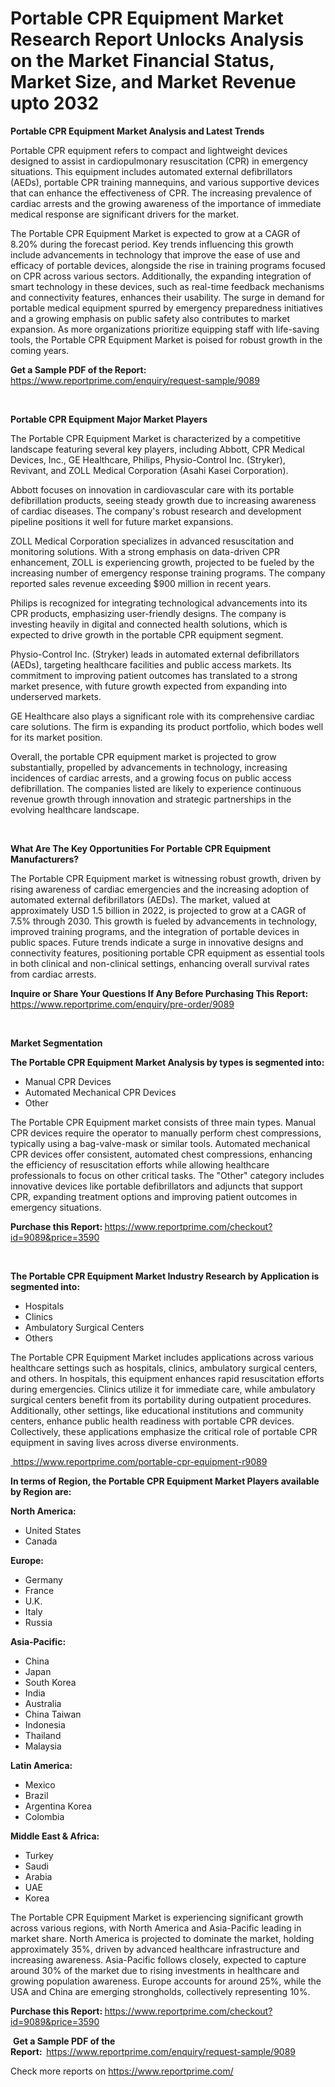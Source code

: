 <p><h1>Portable CPR Equipment Market Research Report Unlocks Analysis on the Market Financial Status, Market Size, and Market Revenue upto 2032</h1></p><p><strong>Portable CPR Equipment Market Analysis and Latest Trends</strong></p>
<p><p>Portable CPR equipment refers to compact and lightweight devices designed to assist in cardiopulmonary resuscitation (CPR) in emergency situations. This equipment includes automated external defibrillators (AEDs), portable CPR training mannequins, and various supportive devices that can enhance the effectiveness of CPR. The increasing prevalence of cardiac arrests and the growing awareness of the importance of immediate medical response are significant drivers for the market.</p><p>The Portable CPR Equipment Market is expected to grow at a CAGR of 8.20% during the forecast period. Key trends influencing this growth include advancements in technology that improve the ease of use and efficacy of portable devices, alongside the rise in training programs focused on CPR across various sectors. Additionally, the expanding integration of smart technology in these devices, such as real-time feedback mechanisms and connectivity features, enhances their usability. The surge in demand for portable medical equipment spurred by emergency preparedness initiatives and a growing emphasis on public safety also contributes to market expansion. As more organizations prioritize equipping staff with life-saving tools, the Portable CPR Equipment Market is poised for robust growth in the coming years.</p></p>
<p><strong>Get a Sample PDF of the Report:&nbsp;</strong> <a href="https://www.reportprime.com/enquiry/request-sample/9089?utm_campaign=3130&utm_medium=2&utm_source=Github&utm_content=ia&utm_term=20032025&utm_id=portable-cpr-equipment">https://www.reportprime.com/enquiry/request-sample/9089</a></p>
<p>&nbsp;</p>
<p><strong>Portable CPR Equipment Major Market Players</strong></p>
<p><p>The Portable CPR Equipment Market is characterized by a competitive landscape featuring several key players, including Abbott, CPR Medical Devices, Inc., GE Healthcare, Philips, Physio-Control Inc. (Stryker), Revivant, and ZOLL Medical Corporation (Asahi Kasei Corporation). </p><p>Abbott focuses on innovation in cardiovascular care with its portable defibrillation products, seeing steady growth due to increasing awareness of cardiac diseases. The company's robust research and development pipeline positions it well for future market expansions.</p><p>ZOLL Medical Corporation specializes in advanced resuscitation and monitoring solutions. With a strong emphasis on data-driven CPR enhancement, ZOLL is experiencing growth, projected to be fueled by the increasing number of emergency response training programs. The company reported sales revenue exceeding $900 million in recent years.</p><p>Philips is recognized for integrating technological advancements into its CPR products, emphasizing user-friendly designs. The company is investing heavily in digital and connected health solutions, which is expected to drive growth in the portable CPR equipment segment. </p><p>Physio-Control Inc. (Stryker) leads in automated external defibrillators (AEDs), targeting healthcare facilities and public access markets. Its commitment to improving patient outcomes has translated to a strong market presence, with future growth expected from expanding into underserved markets.</p><p>GE Healthcare also plays a significant role with its comprehensive cardiac care solutions. The firm is expanding its product portfolio, which bodes well for its market position.</p><p>Overall, the portable CPR equipment market is projected to grow substantially, propelled by advancements in technology, increasing incidences of cardiac arrests, and a growing focus on public access defibrillation. The companies listed are likely to experience continuous revenue growth through innovation and strategic partnerships in the evolving healthcare landscape.</p></p>
<p>&nbsp;</p>
<p><strong>What Are The Key Opportunities For Portable CPR Equipment Manufacturers?</strong></p>
<p><p>The Portable CPR Equipment market is witnessing robust growth, driven by rising awareness of cardiac emergencies and the increasing adoption of automated external defibrillators (AEDs). The market, valued at approximately USD 1.5 billion in 2022, is projected to grow at a CAGR of 7.5% through 2030. This growth is fueled by advancements in technology, improved training programs, and the integration of portable devices in public spaces. Future trends indicate a surge in innovative designs and connectivity features, positioning portable CPR equipment as essential tools in both clinical and non-clinical settings, enhancing overall survival rates from cardiac arrests.</p></p>
<p><strong>Inquire or Share Your Questions If Any Before Purchasing This Report:</strong> <a href="https://www.reportprime.com/enquiry/pre-order/9089?utm_campaign=3130&utm_medium=2&utm_source=Github&utm_content=ia&utm_term=20032025&utm_id=portable-cpr-equipment">https://www.reportprime.com/enquiry/pre-order/9089</a></p>
<p>&nbsp;</p>
<p><strong>Market Segmentation</strong></p>
<p><strong>The Portable CPR Equipment Market Analysis by types is segmented into:</strong></p>
<p><ul><li>Manual CPR Devices</li><li>Automated Mechanical CPR Devices</li><li>Other</li></ul></p>
<p><p>The Portable CPR Equipment market consists of three main types. Manual CPR devices require the operator to manually perform chest compressions, typically using a bag-valve-mask or similar tools. Automated mechanical CPR devices offer consistent, automated chest compressions, enhancing the efficiency of resuscitation efforts while allowing healthcare professionals to focus on other critical tasks. The "Other" category includes innovative devices like portable defibrillators and adjuncts that support CPR, expanding treatment options and improving patient outcomes in emergency situations.</p></p>
<p><strong>Purchase this Report:&nbsp;</strong><a href="https://www.reportprime.com/checkout?id=9089&price=3590&utm_campaign=3130&utm_medium=2&utm_source=Github&utm_content=ia&utm_term=20032025&utm_id=portable-cpr-equipment">https://www.reportprime.com/checkout?id=9089&price=3590</a></p>
<p>&nbsp;</p>
<p><strong>The Portable CPR Equipment Market Industry Research by Application is segmented into:</strong></p>
<p><ul><li>Hospitals</li><li>Clinics</li><li>Ambulatory Surgical Centers</li><li>Others</li></ul></p>
<p><p>The Portable CPR Equipment Market includes applications across various healthcare settings such as hospitals, clinics, ambulatory surgical centers, and others. In hospitals, this equipment enhances rapid resuscitation efforts during emergencies. Clinics utilize it for immediate care, while ambulatory surgical centers benefit from its portability during outpatient procedures. Additionally, other settings, like educational institutions and community centers, enhance public health readiness with portable CPR devices. Collectively, these applications emphasize the critical role of portable CPR equipment in saving lives across diverse environments.</p></p>
<p><a href="https://www.reportprime.com/portable-cpr-equipment-r9089?utm_campaign=3130&utm_medium=2&utm_source=Github&utm_content=ia&utm_term=20032025&utm_id=portable-cpr-equipment">&nbsp;https://www.reportprime.com/portable-cpr-equipment-r9089</a></p>
<p><strong>In terms of Region, the Portable CPR Equipment Market Players available by Region are:</strong></p>
<p>
    <p> <strong> North America: </strong>
        <ul>
            <li>United States</li>
            <li>Canada</li>
        </ul>
        </p> 
    <p> <strong> Europe: </strong>
        <ul>
            <li>Germany</li>
            <li>France</li>
            <li>U.K.</li>
            <li>Italy</li>
            <li>Russia</li>
        </ul>
        </p> 
    <p> <strong> Asia-Pacific: </strong>
        <ul>
            <li>China</li>
            <li>Japan</li>
            <li>South Korea</li>
            <li>India</li>
            <li>Australia</li>
            <li>China Taiwan</li>
            <li>Indonesia</li>
            <li>Thailand</li>
            <li>Malaysia</li>
        </ul>
        </p> 
    <p> <strong> Latin America: </strong>
        <ul>
            <li>Mexico</li>
            <li>Brazil</li>
            <li>Argentina Korea</li>
            <li>Colombia</li>
        </ul>
        </p> 
    <p> <strong> Middle East & Africa: </strong>
        <ul>
            <li>Turkey</li>
            <li>Saudi</li>
            <li>Arabia</li>
            <li>UAE</li>
            <li>Korea</li>
        </ul>
    </p>
    </p>
<p><p>The Portable CPR Equipment Market is experiencing significant growth across various regions, with North America and Asia-Pacific leading in market share. North America is projected to dominate the market, holding approximately 35%, driven by advanced healthcare infrastructure and increasing awareness. Asia-Pacific follows closely, expected to capture around 30% of the market due to rising investments in healthcare and growing population awareness. Europe accounts for around 25%, while the USA and China are emerging strongholds, collectively representing 10%.</p></p>
<p><strong>Purchase this Report: </strong><a href="https://www.reportprime.com/checkout?id=9089&price=3590&utm_campaign=3130&utm_medium=2&utm_source=Github&utm_content=ia&utm_term=20032025&utm_id=portable-cpr-equipment">https://www.reportprime.com/checkout?id=9089&price=3590</a></p>
<p>&nbsp;<strong>Get a Sample PDF of the Report:&nbsp;&nbsp;</strong><a href="https://www.reportprime.com/enquiry/request-sample/9089?utm_campaign=3130&utm_medium=2&utm_source=Github&utm_content=ia&utm_term=20032025&utm_id=portable-cpr-equipment">https://www.reportprime.com/enquiry/request-sample/9089</a></p>
<p><strong></strong></p>
<p>Check more reports on <a href="https://www.reportprime.com/?utm_campaign=3130&utm_medium=2&utm_source=Github&utm_content=ia&utm_term=20032025&utm_id=portable-cpr-equipment">https://www.reportprime.com/</a></p>